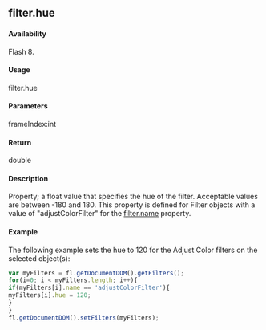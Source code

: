 ## filter.hue

#### Availability

Flash 8.

#### Usage

filter.hue

#### Parameters

frameIndex:int

#### Return

double

#### Description

Property; a float value that specifies the hue of the filter. Acceptable values are between -180 and 180. This property is defined for Filter objects with a value of "adjustColorFilter" for the [filter.name](../Filter_object/filter13.md) property.

#### Example

The following example sets the hue to 120 for the Adjust Color filters on the selected object(s):
```javascript
var myFilters = fl.getDocumentDOM().getFilters();
for(i=0; i < myFilters.length; i++){
if(myFilters[i].name == 'adjustColorFilter'){
myFilters[i].hue = 120;
}
}
fl.getDocumentDOM().setFilters(myFilters);

```